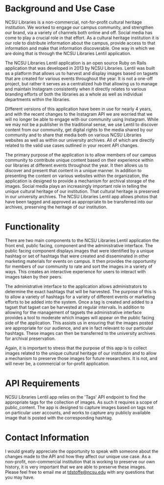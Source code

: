 # Background and Use Case

NCSU Libraries is a non-commercial, not-for-profit cultural heritage institution. We worked to engage our campus community, and strengthen our brand, via a variety of channels both online and off. Social media has come to play a crucial role in that effort. As a cultural heritage institution it is our role to distribute information about the campus, provide access to that information and make that information discoverable. One way in which we are doing that is through the NCSU Libraries Lentil application.

The NCSU Libraries Lentil application is an open source Ruby on Rails application that was developed in 2013 by NCSU Libraries. Lentil was built as a platform that allows us to harvest and display images based on tagsets that are created for various events throughout the year. It is not a one-off project, but rather it serves as a centralized hub that allowing us to manage and maintain Instagram consistently when it directly relates to various branding efforts of both the libraries as a whole as well as individual departments within the libraries.

Different versions of this application have been in use for nearly 4 years, and with the recent changes to the Instagram API we are worried that we will no longer be able to engage with our community using Instagram. While we may not be a publisher in the traditional sense, we use Lentil to discover content from our community, get digital rights to the media shared by our community and to share that media both on various NCSU Libraries websites as well as within our university archives. All of which are directly related to the valid use cases outlined in your recent API changes.

The primary purpose of the application is to allow members of our campus community to contribute unique content based on their experience within our libraries at different events throughout the year. It then allows us to discover and present that content in a unique manner. In addition to presenting the content on various websites within the organization, the application is designed to provide a mechanism for archival storage of the images. Social media plays an increasingly important role in telling the unique cultural heritage of our institution. That cultural heritage is preserved in our university archives. The NCSU Libraries Lentil app allows photos that have been tagged and approved as appropriate to be transferred into our archives, preserving the heritage of our institution.

# Functionality

There are two main components to the NCSU Libraries Lentil application the front end, public facing, component and the administrative interface. The public facing component displays images that were identified by a unique hashtag or set of hashtags that were created and disseminated in other marketing materials for events on campus. It then provides the opportunity for members of our community to rate and sort the images in a variety of ways. This creates an interactive experience for users to interact with images taken by their peers.

The administrative interface to the application allows administrators to determine the exact hashtags that will be harvested. The purpose of this is to allow a variety of hashtags for a variety of different events or marketing efforts to be added into the system. Once a tag is created and added to a tagset that tagset can be harvested at regular intervals. In addition to allowing for the management of tagsets the administrative interface provides a tool to moderate which images will appear on the public facing side of the application. This assists us in ensuring that the images posted are appropriate for our audience, and are in fact relevant to our particular hashtags. These images can then be transferred to the university archives for archival preservation.

Again, it is important to stress that the purpose of this app is to collect images related to the unique cultural heritage of our institution and to allow a mechanism to preserve those images for future researchers. It is not, and will never be, a commercial or for-profit application.

# API Requirements

NCSU Libraries Lentil app relies on the 'Tags' API endpoint to find the appropriate tags for the collection of images. As such it requires a scope of public_content. The app is designed to capture images based on tags not on particular user accounts, and works to capture any publicly available image that is posted with the corresponding hashtag.

# Contact Information

I would greatly appreciate the opportunity to speak with someone about the changes made to the API and how they affect our unique use case. As a non-profit, non-commercial institution that is working to preserve our own history, it is very important that we are able to preserve these images. Please feel free to email me at tdstoffe@ncsu.edu with any questions that you may have.
